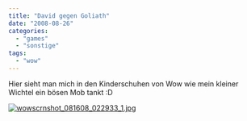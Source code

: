 ```yaml
---
title: "David gegen Goliath"
date: "2008-08-26"
categories: 
  - "games"
  - "sonstige"
tags: 
  - "wow"
---
```


Hier sieht man mich in den Kinderschuhen von Wow wie mein kleiner Wichtel ein bösen Mob tankt :D

[![wowscrnshot_081608_022933_1.jpg](/blog/images/wowscrnshot_081608_022933_1.jpg "wowscrnshot_081608_022933_1.jpg")](http://blog.grrbrr.de/wp-content/uploads/2008/08/wowscrnshot_081608_022933.jpg)
